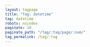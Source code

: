 ```yaml
---
layout: tagpage
title: "Tag: datetime"
tag: datetime
robots: noindex
paginate: 10
paginate_path: "/tag/:tag/page/:num/"
tag_permalink: /tag/:tag
---
```

